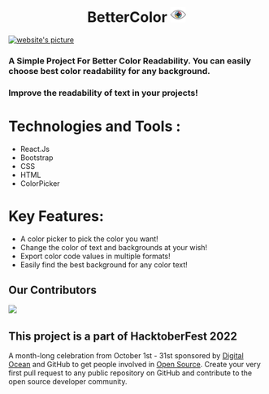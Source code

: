 <h1 align="center">BetterColor <img src="https://github.com/HridoyHazard/BetterColor/blob/source/public/assets/img/view.png" alt="logo" width="30px" height="30px"></h1>

<a align="center" href="https://github.com/HridoyHazard/BetterColor"><img src="https://user-images.githubusercontent.com/59679281/193782491-5379b3ce-aed7-4e85-8a63-41e31b5126fc.png" height="450px" alt="website's picture"></a>

### A Simple Project For Better Color Readability. You can easily choose best color readability for any background.
### Improve the readability of text in your projects!

# Technologies and Tools :
* React.Js
* Bootstrap
* CSS
* HTML
* ColorPicker

# Key Features:
* A color picker to pick the color you want!
* Change the color of text and backgrounds at your wish!
* Export color code values in multiple formats!
* Easily find the best background for any color text!

## Our Contributors
<a href="https://github.com/HridoyHazard/BetterColor/graphs/contributors">
  <img src="https://contrib.rocks/image?repo=HridoyHazard/BetterColor" />
</a>

## This project is a part of HacktoberFest 2022

A month-long celebration from October 1st - 31st sponsored by [Digital Ocean](https://hacktoberfest.digitalocean.com/) and GitHub to get people involved in [Open Source](https://github.com/open-source). Create your very first pull request to any public repository on GitHub and contribute to the open source developer community.
